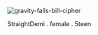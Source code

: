 ![gravity-falls-bill-cipher](https://github.com/user-attachments/assets/d61f895e-1ba2-4b84-acc9-c5d5612e02d0)


StraightDemi . female . 5teen
